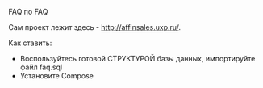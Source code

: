 FAQ по FAQ

Сам проект лежит здесь - http://affinsales.uxp.ru/.


Как ставить:
* Воспользуйтесь готовой СТРУКТУРОЙ базы данных, импортируйте файл faq.sql
* Установите Compose
